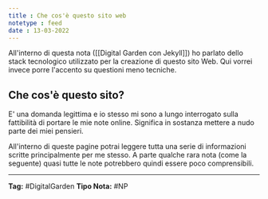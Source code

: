 ```yaml
---
title : Che cos'è questo sito web
notetype : feed
date : 13-03-2022
---
```



All'interno di questa nota ([[Digital Garden con Jekyll]]) ho parlato dello stack tecnologico utilizzato per la creazione di questo sito Web. Qui vorrei invece porre l'accento su questioni meno tecniche. 

## Che cos'è questo sito?
E' una domanda legittima e io stesso mi sono a lungo interrogato sulla fattibilità di portare le mie note online. Significa in sostanza mettere a nudo parte dei miei pensieri. 

All'interno di queste pagine potrai leggere tutta una serie di informazioni scritte principalmente per me stesso. A parte qualche rara nota (come la seguente) quasi tutte le note potrebbero quindi essere poco comprensibili. 

---
**Tag:** #DigitalGarden
**Tipo Nota:** #NP 


